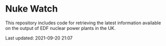 # Nuke Watch

This repository includes code for retrieving the latest information available on the output of EDF nuclear power plants in the UK.

Last updated: 2021-09-20 21:07